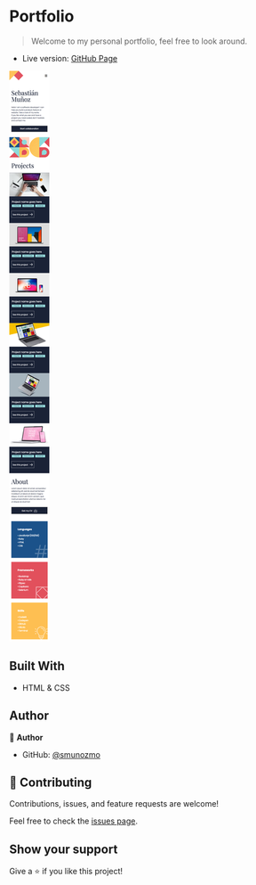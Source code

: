 # Portfolio

> Welcome to my personal portfolio, feel free to look around.

- Live version: [GitHub Page](https://smunozmo.github.io/Portfolio/)

![screenshot](./portfolio_screenshot.jpg)

## Built With

- HTML & CSS

## Author

👤 **Author**

- GitHub: [@smunozmo](https://github.com/smunozmo)

## 🤝 Contributing

Contributions, issues, and feature requests are welcome!

Feel free to check the [issues page](https://github.com/smunozmo/Portfolio/issues).

## Show your support

Give a ⭐️ if you like this project!
